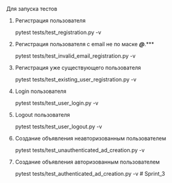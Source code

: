 Для запуска тестов

1. Регистрация пользователя

    pytest tests/test_registration.py -v

2. Регистрация пользователя c email не по маске  *******@*******.***

    pytest tests/test_invalid_email_registration.py -v

3. Регистрация уже существующего пользователя

    pytest tests/test_existing_user_registration.py -v

4. Login пользователя

    pytest tests/test_user_login.py -v

5. Logout пользователя

    pytest tests/test_user_logout.py -v

6. Создание объявления неавторизованным пользователем

    pytest tests/test_unauthenticated_ad_creation.py -v

7. Создание объявления авторизованным пользователем

    pytest tests/test_authenticated_ad_creation.py -v
#   S p r i n t _ 3  
 